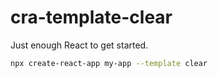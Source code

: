 # cra-template-clear

Just enough React to get started.

```sh
npx create-react-app my-app --template clear
```
